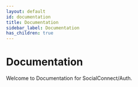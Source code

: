 ```yaml
---
layout: default
id: documentation
title: Documentation
sidebar_label: Documentation
has_children: true
---
```


# Documentation

Welcome to Documentation for SocialConnect/Auth.
